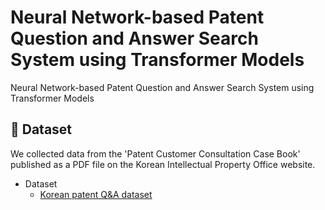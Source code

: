# Neural Network-based Patent Question and Answer Search System using Transformer Models
Neural Network-based Patent Question and Answer Search System using Transformer Models

## :green_book: Dataset
We collected data from the 'Patent Customer Consultation Case Book' published as a PDF file on the Korean Intellectual Property Office website.

* Dataset 
   - [Korean patent Q&A dataset](https://github.com/min2mi/Neural-Network-based-Patent-Question-and-Answer-Search-System-using-Transformer-Models/dataset)
